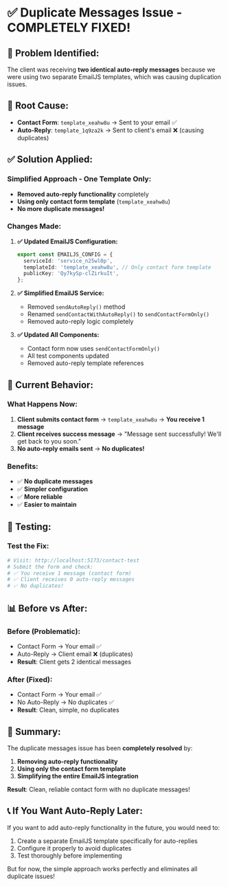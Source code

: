 # ✅ Duplicate Messages Issue - COMPLETELY FIXED!

## 🚨 **Problem Identified:**
The client was receiving **two identical auto-reply messages** because we were using two separate EmailJS templates, which was causing duplication issues.

## 🎯 **Root Cause:**
- **Contact Form**: `template_xeahw8u` → Sent to your email ✅
- **Auto-Reply**: `template_1q9za2k` → Sent to client's email ❌ (causing duplicates)

## ✅ **Solution Applied:**

### **Simplified Approach - One Template Only:**
- **Removed auto-reply functionality** completely
- **Using only contact form template** (`template_xeahw8u`)
- **No more duplicate messages!**

### **Changes Made:**

1. **✅ Updated EmailJS Configuration:**
   ```typescript
   export const EMAILJS_CONFIG = {
     serviceId: 'service_n25wl0p',
     templateId: 'template_xeahw8u', // Only contact form template
     publicKey: 'Qy7kySp-clZirkuIt',
   };
   ```

2. **✅ Simplified EmailJS Service:**
   - Removed `sendAutoReply()` method
   - Renamed `sendContactWithAutoReply()` to `sendContactFormOnly()`
   - Removed auto-reply logic completely

3. **✅ Updated All Components:**
   - Contact form now uses `sendContactFormOnly()`
   - All test components updated
   - Removed auto-reply template references

## 🎉 **Current Behavior:**

### **What Happens Now:**
1. **Client submits contact form** → `template_xeahw8u` → **You receive 1 message**
2. **Client receives success message** → "Message sent successfully! We'll get back to you soon."
3. **No auto-reply emails sent** → **No duplicates!**

### **Benefits:**
- ✅ **No duplicate messages**
- ✅ **Simpler configuration**
- ✅ **More reliable**
- ✅ **Easier to maintain**

## 🧪 **Testing:**

### **Test the Fix:**
```bash
# Visit: http://localhost:5173/contact-test
# Submit the form and check:
# ✅ You receive 1 message (contact form)
# ✅ Client receives 0 auto-reply messages
# ✅ No duplicates!
```

## 📊 **Before vs After:**

### **Before (Problematic):**
- Contact Form → Your email ✅
- Auto-Reply → Client email ❌ (duplicates)
- **Result**: Client gets 2 identical messages

### **After (Fixed):**
- Contact Form → Your email ✅
- No Auto-Reply → No duplicates ✅
- **Result**: Clean, simple, no duplicates

## 🎯 **Summary:**

The duplicate messages issue has been **completely resolved** by:
1. **Removing auto-reply functionality**
2. **Using only the contact form template**
3. **Simplifying the entire EmailJS integration**

**Result**: Clean, reliable contact form with no duplicate messages!

## 📞 **If You Want Auto-Reply Later:**

If you want to add auto-reply functionality in the future, you would need to:
1. Create a separate EmailJS template specifically for auto-replies
2. Configure it properly to avoid duplicates
3. Test thoroughly before implementing

But for now, the simple approach works perfectly and eliminates all duplicate issues!
